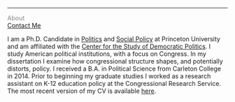 <hr>
<div class="row">
  <div class="column left" style="color:#888"> About <br> <a href="https://leahrosenstiel.github.io/contactme.html">Contact Me</a> </div>
  <div class="column right"> <p> I am a Ph.D. Candidate in <a href="https://politics.princeton.edu/">Politics</a> and <a href="http://wws.princeton.edu/graduate-programs/programs-and-certificates/joint-degree-program-social-policy">Social Policy</a> at Princeton University and am affiliated with the <a href="https://csdp.princeton.edu/">Center for the Study of Democratic Politics</a>. I study American political institutions, with a focus on Congress.  In my dissertation I examine how congressional structure shapes, and potentially distorts, policy. I received a B.A. in Political Science from Carleton College in 2014. Prior to beginning my graduate studies I worked as a research assistant on K-12 education policy at the Congressional Research Service. <br>
The most recent version of my CV is available <a href="https://leahrosenstiel.github.io/Rosenstiel_Current_CV.pdf">here</a>. </div> </p>
</div>
  

